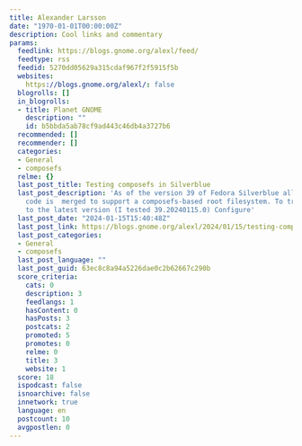 ```yaml
---
title: Alexander Larsson
date: "1970-01-01T00:00:00Z"
description: Cool links and commentary
params:
  feedlink: https://blogs.gnome.org/alexl/feed/
  feedtype: rss
  feedid: 5270dd05629a315cdaf967f2f5915f5b
  websites:
    https://blogs.gnome.org/alexl/: false
  blogrolls: []
  in_blogrolls:
  - title: Planet GNOME
    description: ""
    id: b5bbda5ab78cf9ad443c46db4a3727b6
  recommended: []
  recommender: []
  categories:
  - General
  - composefs
  relme: {}
  last_post_title: Testing composefs in Silverblue
  last_post_description: 'As of the version 39 of Fedora Silverblue all the basic
    code is  merged to support a composefs-based root filesystem. To try it, do: Update
    to the latest version (I tested 39.20240115.0) Configure'
  last_post_date: "2024-01-15T15:40:48Z"
  last_post_link: https://blogs.gnome.org/alexl/2024/01/15/testing-composefs-in-silverblue/
  last_post_categories:
  - General
  - composefs
  last_post_language: ""
  last_post_guid: 63ec8c8a94a5226dae0c2b62667c290b
  score_criteria:
    cats: 0
    description: 3
    feedlangs: 1
    hasContent: 0
    hasPosts: 3
    postcats: 2
    promoted: 5
    promotes: 0
    relme: 0
    title: 3
    website: 1
  score: 18
  ispodcast: false
  isnoarchive: false
  innetwork: true
  language: en
  postcount: 10
  avgpostlen: 0
---
```

